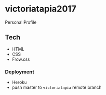 # victoriatapia2017
Personal Profile

## Tech
- HTML
- CSS
- Frow.css

### Deployment
- Heroku
- push master to `victoriatapia` remote branch
